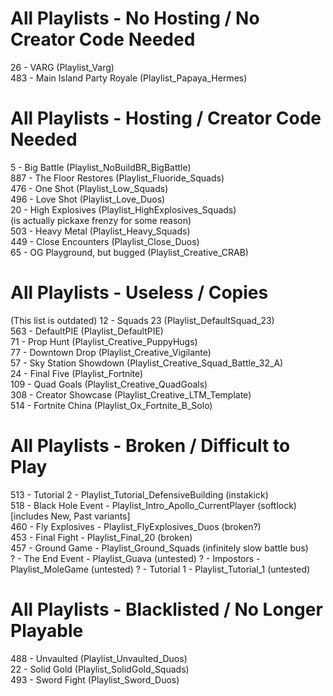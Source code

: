 # All Playlists - No Hosting / No Creator Code Needed
26 - VARG (Playlist_Varg)<br>
483 - Main Island Party Royale (Playlist_Papaya_Hermes)

# All Playlists -  Hosting / Creator Code Needed
5 - Big Battle (Playlist_NoBuildBR_BigBattle)<br>
887 - The Floor Restores (Playlist_Fluoride_Squads)<br>
476 - One Shot (Playlist_Low_Squads)<br>
496 - Love Shot (Playlist_Love_Duos)<br>
20 - High Explosives (Playlist_HighExplosives_Squads)<br>
(is actually pickaxe frenzy for some reason)<br>
503 - Heavy Metal (Playlist_Heavy_Squads)<br>
449 - Close Encounters (Playlist_Close_Duos)<br>
65 - OG Playground, but bugged (Playlist_Creative_CRAB)

# All Playlists -  Useless / Copies
(This list is outdated)
12 - Squads 23 (Playlist_DefaultSquad_23)<br>
563 - DefaultPIE (Playlist_DefaultPIE)<br>
71 - Prop Hunt (Playlist_Creative_PuppyHugs)<br>
77 - Downtown Drop (Playlist_Creative_Vigilante)<br>
57 - Sky Station Showdown (Playlist_Creative_Squad_Battle_32_A)<br>
24 - Final Five (Playlist_Fortnite)<br>
109 - Quad Goals (Playlist_Creative_QuadGoals)<br>
308 - Creator Showcase (Playlist_Creative_LTM_Template)<br>
514 - Fortnite China (Playlist_Ox_Fortnite_B_Solo)<br>

# All Playlists -  Broken / Difficult to Play
513 - Tutorial 2 - Playlist_Tutorial_DefensiveBuilding (instakick)<br>
518 - Black Hole Event - Playlist_Intro_Apollo_CurrentPlayer (softlock)<br>
[includes New, Past variants]<br>
460 - Fly Explosives - Playlist_FlyExplosives_Duos (broken?)<br>
453 - Final Fight - Playlist_Final_20 (broken)<br>
457 - Ground Game - Playlist_Ground_Squads (infinitely slow battle bus)<br>
? - The End Event - Playlist_Guava (untested)
? - Impostors - Playlist_MoleGame (untested)
? - Tutorial 1 - Playlist_Tutorial_1 (untested)

# All Playlists -  Blacklisted / No Longer Playable
488 - Unvaulted (Playlist_Unvaulted_Duos)<br>
22 - Solid Gold (Playlist_SolidGold_Squads)<br>
493 - Sword Fight (Playlist_Sword_Duos)
